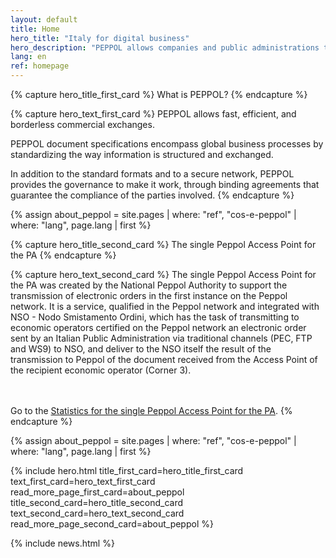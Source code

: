 ```yaml
---
layout: default
title: Home
hero_title: "Italy for digital business"
hero_description: "PEPPOL allows companies and public administrations to send and receive business documents in standard format over an open, global, and secure network.<br/>Roberto Reale serves as the coordinator of the Italian PEPPOL Authority."
lang: en
ref: homepage
---
```

{% capture hero_title_first_card %}
What is PEPPOL?
{% endcapture %}

{% capture hero_text_first_card %}
PEPPOL allows fast, efficient, and borderless commercial exchanges.

PEPPOL document specifications encompass global business processes by
standardizing the way information is structured and exchanged.

In addition to the standard formats and to a secure network, PEPPOL provides
the governance to make it work, through binding agreements that guarantee the
compliance of the parties involved.
{% endcapture %}

{% assign about_peppol = site.pages | where: "ref", "cos-e-peppol" | where: "lang", page.lang | first %}

{% capture hero_title_second_card %}
The single Peppol Access Point for the PA
{% endcapture %}

{% capture hero_text_second_card %}
The single Peppol Access Point for the PA was created by the National Peppol
Authority to support the transmission of electronic orders in the first
instance on the Peppol network. It is a service, qualified in the Peppol
network and integrated with NSO - Nodo Smistamento Ordini, which has the task
of transmitting to economic operators certified on the Peppol network an
electronic order sent by an Italian Public Administration via traditional
channels (PEC, FTP and WS9) to NSO, and deliver to the NSO itself the result of
the transmission to Peppol of the document received from the Access Point of
the recipient economic operator (Corner 3).

<br><br>Go to the <a href="https://peppol-ap.agid.gov.it/notier/pub/risultatiAp.html?lang=en">Statistics for the single Peppol Access Point for the PA</a>.
{% endcapture %}

{% assign about_peppol = site.pages | where: "ref", "cos-e-peppol" | where: "lang", page.lang | first %}

{% include hero.html
    title_first_card=hero_title_first_card
    text_first_card=hero_text_first_card
    read_more_page_first_card=about_peppol
    title_second_card=hero_title_second_card
    text_second_card=hero_text_second_card
    read_more_page_second_card=about_peppol
%}

<main class="container my-5" markdown="1">

{% include news.html %}

</main>
